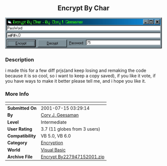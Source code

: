 ﻿<div align="center">

## Encrypt By Char

<img src="PIC2001715334461829.jpg">
</div>

### Description

i made this for a few diff prjs(and keep losing and remaking the code because it is so cool, so i want to keep a copy saved), if you like it vote, if you have ways to make it better please tell me, and i hope you like it.
 
### More Info
 


<span>             |<span>
---                |---
**Submitted On**   |2001-07-15 03:29:14
**By**             |[Cory J\. Geesaman](https://github.com/Planet-Source-Code/PSCIndex/blob/master/ByAuthor/cory-j-geesaman.md)
**Level**          |Intermediate
**User Rating**    |3.7 (11 globes from 3 users)
**Compatibility**  |VB 5\.0, VB 6\.0
**Category**       |[Encryption](https://github.com/Planet-Source-Code/PSCIndex/blob/master/ByCategory/encryption__1-48.md)
**World**          |[Visual Basic](https://github.com/Planet-Source-Code/PSCIndex/blob/master/ByWorld/visual-basic.md)
**Archive File**   |[Encrypt By227947152001\.zip](https://github.com/Planet-Source-Code/cory-j-geesaman-encrypt-by-char__1-25026/archive/master.zip)








